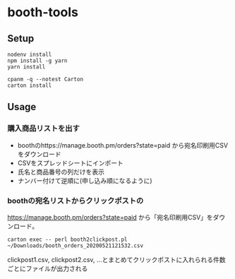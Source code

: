 # booth-tools

## Setup
```
nodenv install
npm install -g yarn
yarn install
```

```
cpanm -q --notest Carton
carton install
```

## Usage

### 購入商品リストを出す
- boothのhttps://manage.booth.pm/orders?state=paid から宛名印刷用CSVをダウンロード
- CSVをスプレッドシートにインポート
- 氏名と商品番号の列だけを表示
- ナンバー付けて逆順に(申し込み順になるように)

### boothの宛名リストからクリックポストの
https://manage.booth.pm/orders?state=paid から「宛名印刷用CSV」をダウンロード。

```
carton exec -- perl booth2clickpost.pl ~/Downloads/booth_orders_20200521121532.csv
```

clickpost1.csv, clickpost2.csv, ...とまとめてクリックポストに入れられる件数ごとにファイルが出力される
